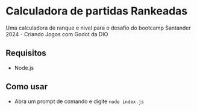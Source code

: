 # Calculadora de partidas Rankeadas

Uma calculadora de ranque e nivel para o desafio do bootcamp Santander 2024 - Criando Jogos com Godot da DIO

## Requisitos

- Node.js

## Como usar

- Abra um prompt de comando e digite `node index.js`
